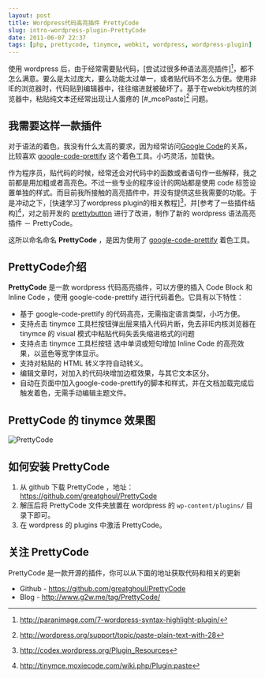 ```yaml
---
layout: post
title: Wordpress代码高亮插件 PrettyCode
slug: intro-wordpress-plugin-PrettyCode
date: 2011-06-07 22:37
tags: [php, prettycode, tinymce, webkit, wordpress, wordpress-plugin]
---
```


使用 wordpress 后，由于经常需要贴代码，[尝试过很多种语法高亮插件][^1]，都不怎么满意。要么是太过庞大，要么功能太过单一，或者贴代码不怎么方便。使用非IE的浏览器时，代码贴到编辑器中，往往缩进就被破坏了。基于在we­bkit内核的浏览器中，粘贴纯文本还经常出现让人蛋疼的 [#\_mcePaste][^2] 问题。

我需要这样一款插件
------------------

对于语法的着色，我没有什么太高的要求，因为经常访问[Google Code][gc]的关系，比较喜欢 [google-code-prettify][gcp] 这个着色工具。小巧灵活，加载快。

作为程序员，贴代码的时候，经常还会对代码中的函数或者语句作一些解释，我之前都是用加粗或者高亮色。不过一些专业的程序设计的网站都是使用 code 标签设置单独的样式。而目前我所接触的高亮插件中，并没有提供这些我需要的功能。于是冲动之下，[快速学习了wordpress plug­in的相关教程][^3]，并[参考了一些插件结构][^4]，对之前开发的 [prettybutton][pb] 进行了改进，制作了新的 wordpress 语法高亮插件 － PrettyCode。

这所以命名命名 **PrettyCode** ，是因为使用了 [google-code-prettify][gcp] 着色工具。

Pretty­Code介绍
---------------

**PrettyCode** 是一款 wordpress 代码高亮插件，可以方便的插入 Code Block 和 Inline Code ，使用 google-code-prettify 进行代码着色。它具有以下特性：

 * 基于 google-code-prettify 的代码高亮，无需指定语言类型，小巧方便。
 * 支持点击 tinymce 工具栏按钮弹出层来插入代码片断，免去非IE内核浏览器在 tinymce 的 visual 
   模式中粘贴代码失丢失缩进格式的问题
 * 支持点击 tinymce 工具栏按钮 选中单词或短句增加 Inline Code 的高亮效果，以蓝色等宽字体显示。
 * 支持对粘贴的 HTML 转义字符自动转义。
 * 编辑文章时，对加入的代码块增加边框效果，与其它文本区分。
 * 自动在页面中加入google-code-prettify的脚本和样式，并在文档加载完成后触发着色，无需手动编辑主题文件。

PrettyCode 的 tinymce 效果图
----------------------------

![PrettyCode](http://pic.yupoo.com/greatghoul_v/B7QGJu3X/medium.jpg)


如何安装 PrettyCode
-------------------

 1. 从 github 下载 PrettyCode ，地址： <https://github.com/greatghoul/PrettyCode>
 2. 解压后将 PrettyCode 文件夹放置在 wordpress 的 `wp-content/plugins/` 目录下即可。
 3. 在 wordpress 的 plugins 中激活 Pretty­Code。


关注 PrettyCode
---------------

PrettyCode 是一款开源的插件，你可以从下面的地址获取代码和相关的更新

 * Github - <https://github.com/greatghoul/PrettyCode>
 * Blog - <http://www.g2w.me/tag/PrettyCode/>



[gc]: http://code.google.com/intl/zh-CN/
[gcp]: http://code.google.com/p/google-code-prettify/
[pb]: http://www.g2w.me/2011/06/intro-wordpress-plugin-PrettyCode/

[^1]: http://paranimage.com/7-wordpress-syntax-highlight-plugin/
[^2]: http://wordpress.org/support/topic/paste-plain-text-with-28
[^3]: http://codex.wordpress.org/Plugin_Resources
[^4]: http://tinymce.moxiecode.com/wiki.php/Plugin:paste
